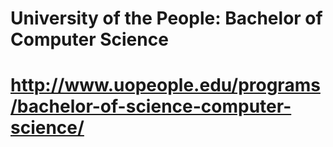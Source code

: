 # University of the People: Bachelor of Computer Science
# http://www.uopeople.edu/programs/bachelor-of-science-computer-science/
